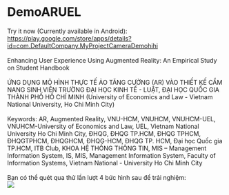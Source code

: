 # DemoARUEL
Try it now (Currently available in Android): https://play.google.com/store/apps/details?id=com.DefaultCompany.MyProjectCameraDemohihi
<br>
<br>
Enhancing User Experience Using Augmented Reality: An Empirical Study on Student Handbook
<br>
<br>
ỨNG DỤNG MÔ HÌNH THỰC TẾ ẢO TĂNG CƯỜNG (AR) VÀO THIẾT KẾ CẨM NANG SINH VIÊN TRƯỜNG ĐẠI HỌC KINH TẾ - LUẬT, ĐẠI HỌC QUỐC GIA THÀNH PHỐ HỒ CHÍ MINH (University of
Economics and Law - Vietnam National University, Ho Chi Minh City)
<br>
<br>
Keywords: AR, Augmented Reality, VNU-HCM, VNUHCM, VNUHCM-UEL, VNUHCM-University of Economics and Law, UEL, Vietnam National University Ho Chi Minh City, ĐHQG, ĐHQG TP.HCM, ĐHQG TPHCM, ĐHQGTPHCM, ĐHQGHCM, ĐHQG-HCM, ĐHQG TP. HCM, Đại học Quốc gia TP.HCM, ITB Club, KHOA HỆ THỐNG THÔNG TIN, MIS – Management Information System, IS, MIS, Management Information System, Faculty of Information Systems, Vietnam National - University Ho Chi Minh City
<br>
<br>
Bạn có thể quét qua thử lần lượt 4 bức hình sau để trải nghiệm:
<br>
<img src="https://static.ybox.vn/2021/10/4/1634153105636-dkhethongthongtin-z21440oty-avatar.png">
